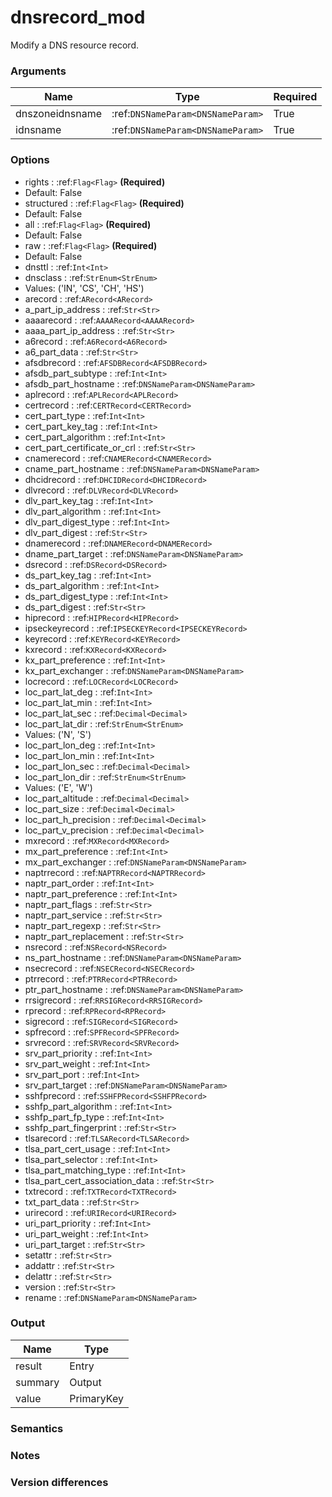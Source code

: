 [//]: # (THE CONTENT BELOW IS GENERATED. DO NOT EDIT.)
# dnsrecord_mod
Modify a DNS resource record.

### Arguments
|Name|Type|Required
|-|-|-
|dnszoneidnsname|:ref:`DNSNameParam<DNSNameParam>`|True
|idnsname|:ref:`DNSNameParam<DNSNameParam>`|True

### Options
* rights : :ref:`Flag<Flag>` **(Required)**
 * Default: False
* structured : :ref:`Flag<Flag>` **(Required)**
 * Default: False
* all : :ref:`Flag<Flag>` **(Required)**
 * Default: False
* raw : :ref:`Flag<Flag>` **(Required)**
 * Default: False
* dnsttl : :ref:`Int<Int>`
* dnsclass : :ref:`StrEnum<StrEnum>`
 * Values: ('IN', 'CS', 'CH', 'HS')
* arecord : :ref:`ARecord<ARecord>`
* a_part_ip_address : :ref:`Str<Str>`
* aaaarecord : :ref:`AAAARecord<AAAARecord>`
* aaaa_part_ip_address : :ref:`Str<Str>`
* a6record : :ref:`A6Record<A6Record>`
* a6_part_data : :ref:`Str<Str>`
* afsdbrecord : :ref:`AFSDBRecord<AFSDBRecord>`
* afsdb_part_subtype : :ref:`Int<Int>`
* afsdb_part_hostname : :ref:`DNSNameParam<DNSNameParam>`
* aplrecord : :ref:`APLRecord<APLRecord>`
* certrecord : :ref:`CERTRecord<CERTRecord>`
* cert_part_type : :ref:`Int<Int>`
* cert_part_key_tag : :ref:`Int<Int>`
* cert_part_algorithm : :ref:`Int<Int>`
* cert_part_certificate_or_crl : :ref:`Str<Str>`
* cnamerecord : :ref:`CNAMERecord<CNAMERecord>`
* cname_part_hostname : :ref:`DNSNameParam<DNSNameParam>`
* dhcidrecord : :ref:`DHCIDRecord<DHCIDRecord>`
* dlvrecord : :ref:`DLVRecord<DLVRecord>`
* dlv_part_key_tag : :ref:`Int<Int>`
* dlv_part_algorithm : :ref:`Int<Int>`
* dlv_part_digest_type : :ref:`Int<Int>`
* dlv_part_digest : :ref:`Str<Str>`
* dnamerecord : :ref:`DNAMERecord<DNAMERecord>`
* dname_part_target : :ref:`DNSNameParam<DNSNameParam>`
* dsrecord : :ref:`DSRecord<DSRecord>`
* ds_part_key_tag : :ref:`Int<Int>`
* ds_part_algorithm : :ref:`Int<Int>`
* ds_part_digest_type : :ref:`Int<Int>`
* ds_part_digest : :ref:`Str<Str>`
* hiprecord : :ref:`HIPRecord<HIPRecord>`
* ipseckeyrecord : :ref:`IPSECKEYRecord<IPSECKEYRecord>`
* keyrecord : :ref:`KEYRecord<KEYRecord>`
* kxrecord : :ref:`KXRecord<KXRecord>`
* kx_part_preference : :ref:`Int<Int>`
* kx_part_exchanger : :ref:`DNSNameParam<DNSNameParam>`
* locrecord : :ref:`LOCRecord<LOCRecord>`
* loc_part_lat_deg : :ref:`Int<Int>`
* loc_part_lat_min : :ref:`Int<Int>`
* loc_part_lat_sec : :ref:`Decimal<Decimal>`
* loc_part_lat_dir : :ref:`StrEnum<StrEnum>`
 * Values: ('N', 'S')
* loc_part_lon_deg : :ref:`Int<Int>`
* loc_part_lon_min : :ref:`Int<Int>`
* loc_part_lon_sec : :ref:`Decimal<Decimal>`
* loc_part_lon_dir : :ref:`StrEnum<StrEnum>`
 * Values: ('E', 'W')
* loc_part_altitude : :ref:`Decimal<Decimal>`
* loc_part_size : :ref:`Decimal<Decimal>`
* loc_part_h_precision : :ref:`Decimal<Decimal>`
* loc_part_v_precision : :ref:`Decimal<Decimal>`
* mxrecord : :ref:`MXRecord<MXRecord>`
* mx_part_preference : :ref:`Int<Int>`
* mx_part_exchanger : :ref:`DNSNameParam<DNSNameParam>`
* naptrrecord : :ref:`NAPTRRecord<NAPTRRecord>`
* naptr_part_order : :ref:`Int<Int>`
* naptr_part_preference : :ref:`Int<Int>`
* naptr_part_flags : :ref:`Str<Str>`
* naptr_part_service : :ref:`Str<Str>`
* naptr_part_regexp : :ref:`Str<Str>`
* naptr_part_replacement : :ref:`Str<Str>`
* nsrecord : :ref:`NSRecord<NSRecord>`
* ns_part_hostname : :ref:`DNSNameParam<DNSNameParam>`
* nsecrecord : :ref:`NSECRecord<NSECRecord>`
* ptrrecord : :ref:`PTRRecord<PTRRecord>`
* ptr_part_hostname : :ref:`DNSNameParam<DNSNameParam>`
* rrsigrecord : :ref:`RRSIGRecord<RRSIGRecord>`
* rprecord : :ref:`RPRecord<RPRecord>`
* sigrecord : :ref:`SIGRecord<SIGRecord>`
* spfrecord : :ref:`SPFRecord<SPFRecord>`
* srvrecord : :ref:`SRVRecord<SRVRecord>`
* srv_part_priority : :ref:`Int<Int>`
* srv_part_weight : :ref:`Int<Int>`
* srv_part_port : :ref:`Int<Int>`
* srv_part_target : :ref:`DNSNameParam<DNSNameParam>`
* sshfprecord : :ref:`SSHFPRecord<SSHFPRecord>`
* sshfp_part_algorithm : :ref:`Int<Int>`
* sshfp_part_fp_type : :ref:`Int<Int>`
* sshfp_part_fingerprint : :ref:`Str<Str>`
* tlsarecord : :ref:`TLSARecord<TLSARecord>`
* tlsa_part_cert_usage : :ref:`Int<Int>`
* tlsa_part_selector : :ref:`Int<Int>`
* tlsa_part_matching_type : :ref:`Int<Int>`
* tlsa_part_cert_association_data : :ref:`Str<Str>`
* txtrecord : :ref:`TXTRecord<TXTRecord>`
* txt_part_data : :ref:`Str<Str>`
* urirecord : :ref:`URIRecord<URIRecord>`
* uri_part_priority : :ref:`Int<Int>`
* uri_part_weight : :ref:`Int<Int>`
* uri_part_target : :ref:`Str<Str>`
* setattr : :ref:`Str<Str>`
* addattr : :ref:`Str<Str>`
* delattr : :ref:`Str<Str>`
* version : :ref:`Str<Str>`
* rename : :ref:`DNSNameParam<DNSNameParam>`

### Output
|Name|Type
|-|-
|result|Entry
|summary|Output
|value|PrimaryKey

[//]: # (ADD YOUR NOTES BELOW. THESE WILL BE PICKED EVERY TIME THE DOCS ARE REGENERATED. //end)
### Semantics

### Notes

### Version differences
